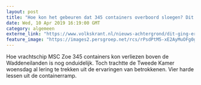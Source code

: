 ```yaml
---
layout: post
title: "Hoe kon het gebeuren dat 345 containers overboord sloegen? Dit ging er mis bij de containerramp"
date: Wed, 10 Apr 2019 16:19:00 GMT
category: algemeen
externe_link: "https://www.volkskrant.nl/nieuws-achtergrond/dit-ging-er-mis-bij-de-msc-zoe-containerramp~b87379fd/"
feature_image: "https://images2.persgroep.net/rcs/rPsdPtM5-xE2AyMuOFg0giQXibA/diocontent/145247634/_crop/911/0/2727/2727/_fill/320/320?appId=93a17a8fd81db0de025c8abd1cca1279&quality=0.85"
---
```


Hoe vrachtschip MSC Zoe 345 containers kon verliezen boven de Waddeneilanden is nog onduidelijk. Toch trachtte de Tweede Kamer woensdag al lering te trekken uit de ervaringen van betrokkenen. Vier harde lessen uit de containerramp.

